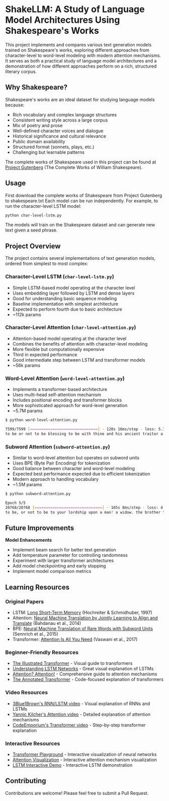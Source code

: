 # ShakeLLM: A Study of Language Model Architectures Using Shakespeare's Works

This project implements and compares various text generation models trained on Shakespeare's works, exploring different approaches from character-level to word-level modeling with modern attention mechanisms. It serves as both a practical study of language model architectures and a demonstration of how different approaches perform on a rich, structured literary corpus.

## Why Shakespeare?

Shakespeare's works are an ideal dataset for studying language models because:
- Rich vocabulary and complex language structures
- Consistent writing style across a large corpus
- Mix of poetry and prose
- Well-defined character voices and dialogue
- Historical significance and cultural relevance
- Public domain availability
- Structured format (sonnets, plays, etc.)
- Challenging but learnable patterns

The complete works of Shakespeare used in this project can be found at [Project Gutenberg](https://www.gutenberg.org/ebooks/100) (The Complete Works of William Shakespeare).


## Usage

First download the complete works of Shakespeare from Project Gutenberg to shakespeare.txt
Each model can be run independently. For example, to run the character-level LSTM model:

```bash
python char-level-lstm.py
```

The models will train on the Shakespeare dataset and can generate new text given a seed phrase.


## Project Overview

The project contains several implementations of text generation models, ordered from simplest to most complex:

### **Character-Level LSTM** (`char-level-lstm.py`)
   - Simple LSTM-based model operating at the character level
   - Uses embedding layer followed by LSTM and dense layers
   - Good for understanding basic sequence modeling
   - Baseline implementation with simplest architecture
   - Expected to perform fourth due to basic architecture
   - ~112k params

### **Character-Level Attention** (`char-level-attention.py`)
   - Attention-based model operating at the character level
   - Combines the benefits of attention with character-level modeling
   - More flexible but computationally expensive
   - Third in expected performance
   - Good intermediate step between LSTM and transformer models
   - ~56k params

### **Word-Level Attention** (`word-level-attention.py`)
   - Implements a transformer-based architecture
   - Uses multi-head self-attention mechanism
   - Includes positional encoding and transformer blocks
   - More sophisticated approach for word-level generation
   - ~5.7M params

```bash
$ python word-level-attention.py 

7599/7599 [==============================] - 120s 16ms/step - loss: 5.7222 - accuracy: 0.1095 
to be or not to be blessing to be with thine and his ancient traitor a maid some other loss himself may i are well neither here set thy highness’ spite of thy just plot he will have one benefit let’s show your pure blazon him truly there can sing with good on give me and
```

### **Subword Attention** (`subword-attention.py`)
   - Similar to word-level attention but operates on subword units
   - Uses BPE (Byte Pair Encoding) for tokenization
   - Good balance between character and word-level modeling
   - Expected best performance expected due to efficient tokenization
   - Modern approach to handling vocabulary
   - ~1.5M params


```bash
$ python subword-attention.py 

Epoch 5/5
20768/20768 [==============================] - 165s 8ms/step - loss: 4.8897
to be, or not to be to your lordship upon a man? a widow. the brother the shallow lords to music, the thieves in patience, i are sick, calling forlorn will as can approach this man. , this, but so most earth is over my beautyuous
```



## Future Improvements

**Model Enhancements**
   - Implement beam search for better text generation
   - Add temperature parameter for controlling randomness
   - Experiment with larger transformer architectures
   - Add model checkpointing and early stopping
   - Implement model comparison metrics






## Learning Resources

### Original Papers
- LSTM: [Long Short-Term Memory](https://www.bioinf.jku.at/publications/older/2604.pdf) (Hochreiter & Schmidhuber, 1997)
- Attention: [Neural Machine Translation by Jointly Learning to Align and Translate](https://arxiv.org/abs/1409.0473) (Bahdanau et al., 2014)
- BPE: [Neural Machine Translation of Rare Words with Subword Units](https://arxiv.org/abs/1508.07909) (Sennrich et al., 2015)
- Transformer: [Attention Is All You Need](https://arxiv.org/abs/1706.03762) (Vaswani et al., 2017)

### Beginner-Friendly Resources
- [The Illustrated Transformer](https://jalammar.github.io/illustrated-transformer/) - Visual guide to transformers
- [Understanding LSTM Networks](https://colah.github.io/posts/2015-08-Understanding-LSTMs/) - Great visual explanation of LSTMs
- [Attention? Attention!](https://lilianweng.github.io/posts/2018-06-24-attention/) - Comprehensive guide to attention mechanisms
- [The Annotated Transformer](http://nlp.seas.harvard.edu/2018/04/03/attention.html) - Code-focused explanation of transformers

### Video Resources
- [3Blue1Brown's RNN/LSTM video](https://www.youtube.com/watch?v=LHXXI4-IEns) - Visual explanation of RNNs and LSTMs
- [Yannic Kilcher's Attention video](https://www.youtube.com/watch?v=zxQyTK8quyY) - Detailed explanation of attention mechanisms
- [CodeEmporium's Transformer video](https://www.youtube.com/watch?v=TQQlZhbC5ps) - Step-by-step transformer explanation

### Interactive Resources
- [Transformer Playground](https://playground.tensorflow.org/) - Interactive visualization of neural networks
- [Attention Visualization](https://distill.pub/2021/gnn-intro/) - Interactive attention mechanism visualization
- [LSTM Interactive Demo](https://lstm.seas.harvard.edu/) - Interactive LSTM demonstration

## Contributing

Contributions are welcome! Please feel free to submit a Pull Request. 